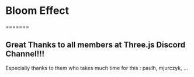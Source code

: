 # Bloom Effect

=======

## Great Thanks to all members at Three.js Discord Channel!!!

Especially thanks to them who takes much time for this : paulh, mjurczyk, ...
